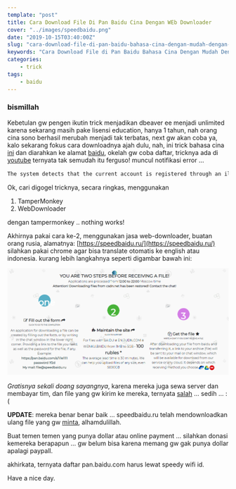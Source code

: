 ```yaml
---
template: "post"
title: Cara Download File Di Pan Baidu Cina Dengan WEb Downloader
cover: "../images/speedbaidu.png"
date: "2019-10-15T03:40:00Z"
slug: "cara-download-file-di-pan-baidu-bahasa-cina-dengan-mudah-dengan-web-downloader"
keywords: "Cara Download File di Pan Baidu Bahasa Cina Dengan Mudah Dengan Web Downloader"
categories: 
    - trick 
tags:
    - baidu
---
```


### bismillah

Kebetulan gw pengen ikutin trick menjadikan dbeaver ee menjadi unlimited karena sekarang masih pake lisensi education, hanya 1 tahun, nah orang cina sono berhasil merubah menjadi tak terbatas, next gw akan coba ya, kalo sekarang fokus cara downloadnya ajah dulu, nah, ini trick bahasa cina [ini](https://zhile.io/2019/05/08/dbeaver-license-crack.html) dan diarahkan ke alamat [baidu](https://pan.baidu.com/s/1Ci_g6SHRaYL923FnH6zX1g), okelah gw coba daftar, tricknya ada di [youtube](https://youtu.be/YqryvEsSS-A) ternyata tak semudah itu ferguso! muncul notifikasi error ...

```bash
The system detects that the current account is registered through an illegal channel. For your account security, please use the formal channel to register.
```
Ok, cari digogel tricknya, secara ringkas, menggunakan

1. TamperMonkey
2. WebDownloader

dengan tampermonkey .. nothing works!

Akhirnya pakai cara ke-2, menggunakan jasa web-downloader, buatan orang rusia, alamatnya: [https://speedbaidu.ru/](https://speedbaidu.ru/) silahkan pakai chrome agar bisa translate otomatis ke english atau indonesia. kurang lebih langkahnya seperti digambar bawah ini:

![speedbaidu](../images/caradispeedbaidu.png)

*Gratisnya sekali doang sayangnya*, karena mereka juga sewa server dan membayar tim, dan file yang gw kirim ke mereka, ternyata [salah](https://cl.ly/0799a38e3bfb) ... sedih ... :( 

**UPDATE**: mereka benar benar baik ... speedbaidu.ru telah mendownloadkan ulang file yang gw [minta](https://cl.ly/88ef465768aa), alhamdulillah.

Buat temen temen yang punya dollar atau online payment ... silahkan donasi kemereka berapapun ... gw belum bisa karena memang gw gak punya dollar apalagi paypall.


akhirkata, ternyata daftar pan.baidu.com harus lewat speedy wifi id.

Have a nice day.
